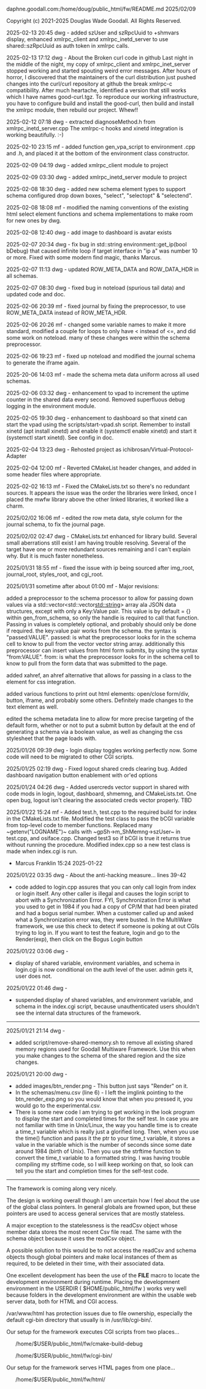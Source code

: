 daphne.goodall.com:/home/doug/public_html/fw/README.md 2025/02/09

Copyright (c) 2021-2025 Douglas Wade Goodall. All Rights Reserved.

2025-02-13 20:45 dwg - added szUser and szRpcUuid to +shmvars 
display, enhanced xmlrpc_client and xmlrpc_inetd_server to use 
shared::szRpcUuid as auth token in xmlrpc calls.

2025-02-13 17:12 dwg - About the Broken curl code in github
Last night in the middle of the night, my copy of xmlrpc_client and xmlrpc_inet_server
stopped working and started spouting weird error messages. After hours of horror, I 
discovered that the maintainers of the curl distribution just pushed changes into the
curl/curl repository at github the break xmlrpc-c compatibility. After much heartache,
identified a version that still works which I have names good-curl.tgz. To reproduce
our working infrastructure, you have to configure build and install the good-curl,
then build and install the xmlrpc module, then rebuild our project. Whew!!

2025-02-12 07:18 dwg - extracted diagnoseMethod.h from xmlrpc_inetd_server.cpp
The xmlrpc-c hooks and xinetd integration is working beautifully. :-)

2025-02-10 23:15 mf - added function gen_vpa_script to environment .cpp and .h,
and placed it at the bottom of the environment class constructor. 

2025-02-09 04:19 dwg - added xmlrpc_client module to project

2025-02-09 03:30 dwg - added xmlrpc_inetd_server module to project

2025-02-08 18:30 dwg - added new schema element types to support schema
configured drop down boxes, "select", "selectopt" & "selectend".

2025-02-08 18:08 mf -
modified the naming conventions of the existing html select element functions
and schema implementations to make room for new ones by dwg.

2025-02-08 12:40 dwg - 
add image to dashboard is avatar exists

2025-02-07 20:34 dwg - fix bug in std::string environment::get_ip(bool bDebug)
that caused infinite loop if target interface in "ip a" was number 10 or more.
Fixed with some modern find magic, thanks Marcus.

2025-02-07 11:13 dwg - updated ROW_META_DATA and ROW_DATA_HDR in all schemas.

2025-02-07 08:30 dwg - fixed bug in noteload (spurious tail data) and
updated code and doc.

2025-02-06 20:39 mf - fixed journal by fixing the preprocessor, to use
ROW_META_DATA instead of ROW_META_HDR.

2025-02-06 20:26 mf - changed some variable names to make it more standard,
modified a couple for loops to only have < instead of <=, and did some
work on noteload. many of these changes were within the schema preprocessor.

2025-02-06 19:23 mf - fixed up noteload and modified the journal schema to
generate the iframe again.

2025-20-06 14:03 mf - made the schema meta data uniform across all used
schemas.

2025-02-06 03:32 dwg - enhancement to vpad to increment the uptime counter 
in the shared data every second. Removed superfluous debug logging in the
environment module.

2025-02-05 19:30 dwg - enhancement to dashboard so that xinetd can
start the vpad using the scripts/start-vpad.sh script. Remember to 
install xinetd (apt install xinetd) and enable it (systemctl enable xinetd)
and start it (systemctl start xinetd). See config in doc.

2025-02-04 13:23 dwg - 
Rehosted project as ichibrosan/Virtual-Protocol-Adapter

2025-02-04 12:00 mf -
Reverted CMakeList header changes, and added in some header files where
appropriate.

2025-02-02 16:13 mf -
Fixed the CMakeLists.txt so there's no redundant sources.
It appears the issue was the order the libraries were linked,
once I placed the mwfw library above the other linked libraries,
it worked like a charm.

2025/02/02 16:06 mf - 
edited the row meta data, style column for the journal schema, to
fix the journal page.

2025/02/02 02:47 dwg - 
CMakeLists.txt enhanced for library build. Several small aberrations
still exist I am having trouble resolving. Several of the target have 
one or more redundant sources remaining and I can't explain why. But
it is much faster nonetheless.

2025/01/31 18:55 mf -
fixed the issue with ip being sourced after img_root, journal_root, 
styles_root, and cgi_root.

2025/01/31 sometime after about 01:00 mf -
Major revisions:

added a preprocessor to the schema processor to allow for passing down
values via a std::vector<std::vector<std::string>> array ala JSON data
structures, except with only a Key:Value pair.
This value is by default = {} within gen_from_schema, so only the handle
is required to call that function. Passing in values is completely
optional, and probably should only be done if required.
the key:value pair works from the schema. the syntax is "passed:VALUE".
passed: is what the preprocessor looks for in the schema cell to know
to pull from the vector vector string array.
additionally this preprocessor can insert values from html form submits,
by using the syntax "from:VALUE". from: is what the preprocessor looks for
in the schema cell to know to pull from the form data that was submitted
to the page.

added xahref, an ahref alternative that allows for passing in a class
to the element for css integration.

added various functions to print out html elements: open/close form/div,
button, iframe, and probably some others. Definitely made changes to the
text element as well.

edited the schema metadata line to allow for more precise targeting of 
the default form, whether or not to put a submit button
by default at the end of generating a schema via a boolean value, as well as 
changing the css stylesheet that the page loads with.

2025/01/26 09:39 dwg - 
login display toggles working perfectly now. Some code will need to be 
migrated to other CGI scripts.

2025/01/25 02:19 dwg - 
Fixed logout shared creds clearing bug.
Added dashboard navigation button enablement with or'ed options

2025/01/24 04:26 dwg -
Added usercreds vector support in shared with code mods in login, logout, 
dashboard, shmemng, and CMakeLists.txt. One open bug, logout isn't clearing 
the associated creds vector properly. TBD

2025/01/22 15:24 mf - 
Added test.h, test.cpp to the required build for index in the CMakeLists.txt
file.
Modified the test class to pass the bCGI variable from top-level code to member 
functions.
Replaced many ~getenv("LOGNAME")~ calls with ~gpSh-\>m\_ShMemng-\>szUser~ in
test.cpp, and osiface.cpp.
Changed test3 so if bCGI is true it returns true without running the
procedure.
Modified index.cpp so a new test class is made when index.cgi is run.
- Marcus Franklin 15:24 2025-01-22

2025/01/22 03:35 dwg - About the anti-hacking measure... lines 39-42
* code added to login.cpp assures that you can only call login from index
or login itself. Any other caller is illegal and causes the login script
to abort with a Synchronization Error. FYI, Synchronization Error is what
you used to get in 1984 if you had a copy of CP/M that had been pirated and
had a bogus serial number. When a customer called up and asked what a 
Synchronization error was, they were busted. In the MultiWare framework, we
use this check to detect if someone is poking at out CGIs trying to log in.
If you want to test the feature, login and go to the Render(exp), then click
on the Bogus Login button

2025/01/22 03:06 dwg - 
* display of shared variable, environment variables, and schema in login.cgi
is now conditional on the auth level of the user. admin gets it, user does not.

2025/01/22 01:46 dwg - 
* suspended display of shared variables, and environment variable, and
schema in the index.cgi script, because unauthenticated users shouldn't
see the internal data structures of the framework.

-------------------------------------------------------------------------
2025/01/21 21:14 dwg - 
* added script/remove-shared-memory.sh to remove all existing shared
memory regions used for Goodall Multiware Framework. Use this when you 
make changes to the schema of the shared region and the size changes.

2025/01/21 20:00 dwg - 
* added images/btn_render.png - This  button just says "Render" on it. 
* In the schemas/menu.csv (line 6) - I left the imglink pointing to the 
btn_render_exp.png  so you would know that when you pressed it, you would 
go to the experimental.csv.
* There is some new code I am trying to get working in the look program
to display the start and completed times for the self test. In case you are
not familiar with time in Unix/Linux, the way you handle time is to create
a time_t variable which is really just a glorified long. Then, when you use
the time() function and pass it the ptr to your time_t variable, it stores
a value in the variable which is the number of seconds since some date around
1984 (birth of Unix). Then you use the strftime function to convert the time_t
variable to a formatted string. I was having trouble compiling my strftime
code, so I will keep working on that, so look can tell you the start and
completion times for the self-test code.

-------------------------------------------------------------------------



The framework is coming along very nicely. 

The design is working overall though I am uncertain how I feel about the use 
of the global class pointers. In general globals are frowned upon, but these 
pointers are used to access general services that are mostly stateless.

A major exception to the statelessness is the readCsv object whose member data
stores the most recent Csv file read. The same with the schema object because 
it uses the readCsv object.

A possible solution to this would be to not access the readCsv and schema 
objects though global pointers and make local instances of them as required, 
to be deleted in their time, with their associated data.

One excellent development has been the use of the __FILE__ macro to locate
the development environment during runtime. Placing the developmnent 
environment in the USERDIR ( $HOME/public_html/fw ) works very well because
folders in the development environment are within the usable web server data,
both for HTML and CGI access.

/var/www/html has protection issues due to file ownership, especially the
default cgi-bin directory that usually is in /usr/lib/cgi-bin/. 

<p>Our setup for the framework executes CGI scripts from two places...
<ul>/home/$USER/public_html/fw/cmake-build-debug</ul>
<ul>/home/$USER/public_html/fw/cgi-bin/</ul></p>

<p> Our setup for the framework serves HTML pages from one place...
<ul>/home/$USER/public_html/fw/html/</ul></p>
